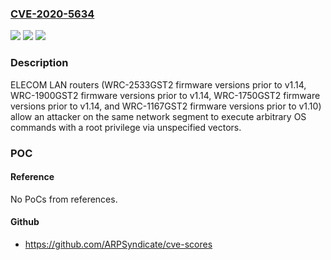 ### [CVE-2020-5634](https://cve.mitre.org/cgi-bin/cvename.cgi?name=CVE-2020-5634)
![](https://img.shields.io/static/v1?label=Product&message=ELECOM%20LAN%20routers&color=blue)
![](https://img.shields.io/static/v1?label=Version&message=WRC-2533GST2%20firmware%20versions%20prior%20to%20v1.14%2C%20WRC-1900GST2%20firmware%20versions%20prior%20to%20v1.14%2C%20WRC-1750GST2%20firmware%20versions%20prior%20to%20v1.14%2C%20and%20WRC-1167GST2%20firmware%20versions%20prior%20to%20v1.10%20&color=brightgreen)
![](https://img.shields.io/static/v1?label=Vulnerability&message=OS%20Command%20Injection&color=brightgreen)

### Description

ELECOM LAN routers (WRC-2533GST2 firmware versions prior to v1.14, WRC-1900GST2 firmware versions prior to v1.14, WRC-1750GST2 firmware versions prior to v1.14, and WRC-1167GST2 firmware versions prior to v1.10) allow an attacker on the same network segment to execute arbitrary OS commands with a root privilege via unspecified vectors.

### POC

#### Reference
No PoCs from references.

#### Github
- https://github.com/ARPSyndicate/cve-scores

